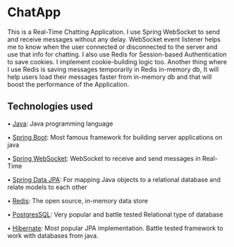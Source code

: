 # ChatApp
This is a Real-Time Chatting Application. I use Spring WebSocket to send and receive messages without any delay. WebSocket event listener helps me to know when the user connected or disconnected to the server and use that info for chatting. I also use Redis for Session-based Authentication to save cookies. I implement cookie-building logic too. Another thing where I use Redis is saving messages temporarily in Redis in-memory db, It will help users load their messages faster from in-memory db and that will boost the performance of the Application.

## Technologies used

• [Java](https://www.java.com): Java programming language

• [Spring Boot](https://spring.io/projects/spring-boot): Most famous framework for building server applications on java

• [Spring WebSocket](https://spring.io/guides/gs/messaging-stomp-websocket): WebSocket to receive and send messages in Real-Time

• [Spring Data JPA](https://spring.io/projects/spring-data-jpa): For mapping Java objects to a relational database and relate models to each other

• [Redis](https://redis.io/): The open source, in-memory data store 

• [PostgresSQL](https://www.postgresql.org/docs/current/index.html): Very popular and battle tested Relational type of database

• [Hibernate](https://hibernate.org/): Most popular JPA implementation. Battle tested framework to work with databases from java.

